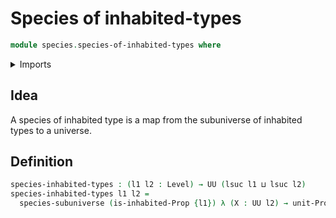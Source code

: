 # Species of inhabited-types

```agda
module species.species-of-inhabited-types where
```

<details><summary>Imports</summary>

```agda
open import foundation.inhabited-types
open import foundation.unit-type
open import foundation.universe-levels

open import species.species-of-types-in-subuniverse
```

</details>

## Idea

A species of inhabited type is a map from the subuniverse of inhabited types to
a universe.

## Definition

```agda
species-inhabited-types : (l1 l2 : Level) → UU (lsuc l1 ⊔ lsuc l2)
species-inhabited-types l1 l2 =
  species-subuniverse (is-inhabited-Prop {l1}) λ (X : UU l2) → unit-Prop
```
